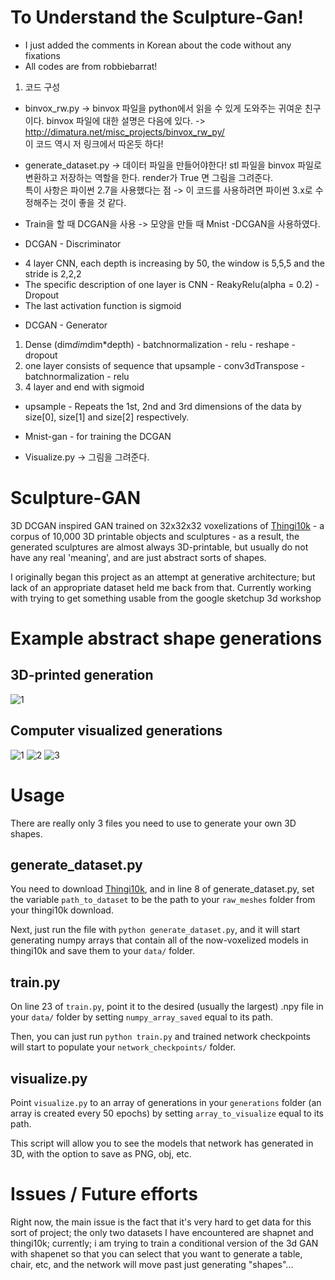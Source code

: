 # To Understand the Sculpture-Gan!

* I just added the comments in Korean about the code without any fixations
* All codes are from robbiebarrat!

1. 코드 구성 

* binvox_rw.py -> binvox 파일을 python에서 읽을 수 있게 도와주는 귀여운 친구이다. 
binvox 파일에 대한 설명은 다음에 있다. ->  http://dimatura.net/misc_projects/binvox_rw_py/  
이 코드 역시 저 링크에서 따온듯 하다!

* generate_dataset.py -> 데이터 파일을 만들어야한다! 
stl 파일을 binvox 파일로 변환하고 저장하는 역할을 한다. render가 True 면 그림을 그려준다.  
특이 사항은 파이썬 2.7을 사용했다는 점 -> 이 코드를 사용하려면 파이썬 3.x로 수정해주는 것이 좋을 것 같다.

* Train을 할 때 DCGAN을 사용 -> 모양을 만들 때 Mnist -DCGAN을 사용하였다.

* DCGAN - Discriminator
- 4 layer CNN, each depth is increasing by 50, the window is 5,5,5 and the stride is 2,2,2
- The specific description of one layer is CNN - ReakyRelu(alpha = 0.2) - Dropout
- The last activation function is sigmoid

* DCGAN - Generator
1. Dense (dim*dim*dim*depth) - batchnormalization - relu - reshape - dropout
2. one layer consists of sequence that upsample - conv3dTranspose - batchnormalization - relu
3. 4 layer and end with sigmoid

* upsample - Repeats the 1st, 2nd and 3rd dimensions of the data by size[0], size[1] and size[2] respectively.

* Mnist-gan - for training the DCGAN

* Visualize.py -> 그림을 그려준다.

# Sculpture-GAN
3D DCGAN inspired GAN trained on 32x32x32 voxelizations of [Thingi10k](https://ten-thousand-models.appspot.com/) - a corpus of 10,000 3D printable objects and sculptures - as a result, the generated sculptures are almost always 3D-printable, but usually do not have any real 'meaning', and are just abstract sorts of shapes.

I originally began this project as an attempt at generative architecture; but lack of an appropriate dataset held me back from that. Currently working with trying to get something usable from the google sketchup 3d workshop

# Example abstract shape generations

## 3D-printed generation

![1](images/3dprinted.jpg?raw=true)

## Computer visualized generations

![1](images/snapshot10.png?raw=true)
![2](images/snapshot6.png?raw=true)
![3](images/snapshot13.png?raw=true)



# Usage

There are really only 3 files you need to use to generate your own 3D shapes.

## generate_dataset.py

You need to download [Thingi10k](https://ten-thousand-models.appspot.com/), and in line 8 of generate_dataset.py, set the variable `path_to_dataset` to be the path to your `raw_meshes` folder from your thingi10k download.

Next, just run the file with `python generate_dataset.py`, and it will start generating numpy arrays that contain all of the  now-voxelized models in thingi10k and save them to your `data/` folder.

## train.py

On line 23 of `train.py`, point it to the desired (usually the largest) .npy file in your `data/` folder by setting `numpy_array_saved` equal to its path.

Then, you can just run `python train.py` and trained network checkpoints will start to populate your `network_checkpoints/` folder.

## visualize.py

Point `visualize.py` to an array of generations in your `generations` folder (an array is created every 50 epochs) by setting `array_to_visualize` equal to its path. 

This script will allow you to see the models that network has generated in 3D, with the option to save as PNG, obj, etc.

# Issues / Future efforts

Right now, the main issue is the fact that it's very hard to get data for this sort of project; the only two datasets I have encountered are shapnet and thingi10k; currently; i am trying to train a conditional version of the 3d GAN with shapenet so that you can select that you want to generate a table, chair, etc, and the network will move past just generating "shapes"...

